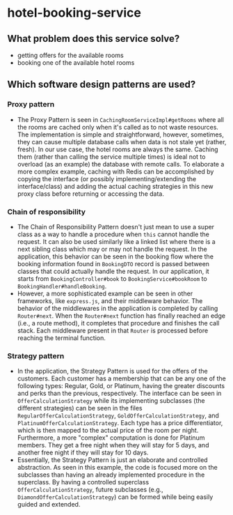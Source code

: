 # hotel-booking-service

## What problem does this service solve?

- getting offers for the available rooms
- booking one of the available hotel rooms

## Which software design patterns are used?

### Proxy pattern

- The Proxy Pattern is seen in `CachingRoomServiceImpl#getRooms` where all the rooms are cached only when it's called as to not waste resources. The implementation is simple and straightforward, however, sometimes, they can cause multiple database calls when data is not stale yet (rather, fresh). In our use case, the hotel rooms are always the same. Caching them (rather than calling the service multiple times) is ideal not to overload (as an example) the database with remote calls. To elaborate a more complex example, caching with Redis can be accomplished by copying the interface (or possibly implementing/extending the interface/class) and adding the actual caching strategies in this new proxy class before returning or accessing the data.

### Chain of responsibility

- The Chain of Responsibility Pattern doesn't just mean to use a super class as a way to handle a procedure when `this` cannot handle the request. It can also be used similarly like a linked list where there is a next sibling class which may or may not handle the request. In the application, this behavior can be seen in the booking flow where the booking information found in `BookingDTO` record is passed between classes that could actually handle the request. In our application, it starts from `BookingController#book` to `BookingService#bookRoom` to `BookingHandler#handleBooking`.
- However, a more sophisticated example can be seen in other frameworks, like `express.js`, and their middleware behavior. The behavior of the middlewares in the application is completed by calling `Router#next`. When the `Router#next` function has finally reached an edge (i.e., a route method), it completes that procedure and finishes the call stack. Each middleware present in that `Router` is processed before reaching the terminal function.

### Strategy pattern

- In the application, the Strategy Pattern is used for the offers of the customers. Each customer has a membership that can be any one of the following types: Regular, Gold, or Platinum, having the greater discounts and perks than the previous, respectively. The interface can be seen in `OfferCalculationStrategy` while its implementing subclasses (the different strategies) can be seen in the files `RegularOfferCalculationStrategy`, `GoldOfferCalculationStrategy`, and `PlatinumOfferCalculationStrategy`. Each type has a price differentiator, which is then mapped to the actual price of the room per night. Furthermore, a more "complex" computation is done for Platinum members. They get a free night when they will stay for 5 days, and another free night if they will stay for 10 days.
- Essentially, the Strategy Pattern is just an elaborate and controlled abstraction. As seen in this example, the code is focused more on the subclasses than having an already implemented procedure in the superclass. By having a controlled superclass `OfferCalculationStrategy`, future subclasses (e.g., `DiamondOfferCalculationStrategy`) can be formed while being easily guided and extended.
